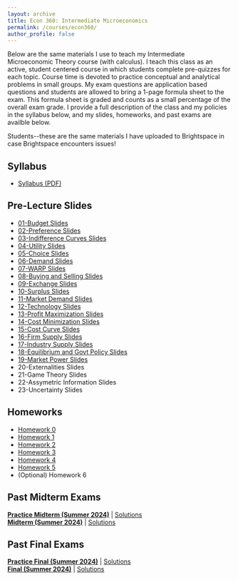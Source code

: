 ```yaml
---
layout: archive
title: Econ 360: Intermediate Microeconomics
permalink: /courses/econ360/
author_profile: false
---
```


Below are the same materials I use to teach my Intermediate Microeconomic Theory course (with calculus). 
I teach this class as an active, student centered course in which students complete pre-quizzes for each topic. Course time is devoted to practice conceptual and analytical problems in small groups. My exam questions are application based questions and students are allowed to bring a 1-page formula sheet to the exam. This formula sheet is graded and counts as a small percentage of the overall exam grade. I provide a full description of the class and my policies in the syllabus below, and my slides, homeworks, and past exams are availble below.

Students--these are the same materials I have uploaded to Brightspace in case Brightspace encounters issues!

## Syllabus
- <a href="/files/econ-360/Tatro Syllabus Summer 25.pdf" target="_blank" rel="noopener">Syllabus (PDF)</a>

## Pre-Lecture Slides
- <a href="/files/econ-360/slides/01- Budget.pdf" target="_blank" rel="noopener">01-Budget Slides</a>
- <a href="/files/econ-360/slides/02 - Preferences.pdf" target="_blank" rel="noopener">02-Preference Slides</a>
- <a href="/files/econ-360/slides/03 - Indifference Curves.pdf" target="_blank" rel="noopener">03-Indifference Curves Slides</a>
- <a href="/files/econ-360/slides/04- Utility.pdf" target="_blank" rel="noopener">04-Utility Slides</a>
- <a href="/files/econ-360/slides/05 - Choice.pdf" target="_blank" rel="noopener">05-Choice Slides</a>
- <a href="/files/econ-360/slides/06 - Demand.pdf" target="_blank" rel="noopener">06-Demand Slides</a>
- <a href="/files/econ-360/slides/07 - WARP.pdf" target="_blank" rel="noopener">07-WARP Slides</a>
- <a href="/files/econ-360/slides/08 - Buying and Selling.pdf" target="_blank" rel="noopener">08-Buying and Selling Slides</a>
- <a href="/files/econ-360/slides/09 - Exchange.pdf" target="_blank" rel="noopener">09-Exchange Slides</a>
- <a href="/files/econ-360/slides/10 - Surplus.pdf" target="_blank" rel="noopener">10-Surplus Slides</a>
- <a href="/files/econ-360/slides/11 - Market Demand.pdf" target="_blank" rel="noopener">11-Market Demand Slides</a>
- <a href="/files/econ-360/slides/12 - Technology.pdf" target="_blank" rel="noopener">12-Technology Slides</a>
- <a href="/files/econ-360/slides/13 - Profit Maximization.pdf" target="_blank" rel="noopener">13-Profit Maximization Slides</a>
- <a href="/files/econ-360/slides/14 - Cost Minimization.pdf" target="_blank" rel="noopener">14-Cost Minimization Slides</a>
- <a href="/files/econ-360/slides/15 - Cost Curves.pdf" target="_blank" rel="noopener">15-Cost Curve Slides</a>
- <a href="/files/econ-360/slides/16 - Firm Supply.pdf" target="_blank" rel="noopener">16-Firm Supply Slides</a>
- <a href="/files/econ-360/slides/17 - Industry Supply.pdf" target="_blank" rel="noopener">17-Industry Supply Slides</a>
- <a href="/files/econ-360/slides/18 - Equilibrium and Government Policies.pdf" target="_blank" rel="noopener">18-Equilibrium and Govt Policy Slides</a>
- <a href="/files/econ-360/slides/19 - Market Power.pdf" target="_blank" rel="noopener">19-Market Power Slides</a>
- 20-Externalities Slides
- 21-Game Theory Slides
- 22-Assymetric Information Slides
- 23-Uncertainty Slides

## Homeworks
- <a href="/files/econ-360/homeworks/HW0.pdf" target="_blank" rel="noopener">Homework 0</a>
- <a href="/files/econ-360/homeworks/HW1.pdf" target="_blank" rel="noopener">Homework 1</a>
- <a href="/files/econ-360/homeworks/HW2.pdf" target="_blank" rel="noopener">Homework 2</a>
- <a href="/files/econ-360/homeworks/HW3.pdf" target="_blank" rel="noopener">Homework 3</a>
- <a href="/files/econ-360/homeworks/HW4.pdf" target="_blank" rel="noopener">Homework 4</a>
- <a href="/files/econ-360/homeworks/HW5.pdf" target="_blank" rel="noopener">Homework 5</a>
- (Optional) Homework 6

## Past Midterm Exams
<a href="link-to-midterm.pdf" target="_blank" rel="noopener"><strong>Practice Midterm (Summer 2024)</strong></a> | <a href="link-to-solutions.pdf">Solutions</a> <br>
<a href="link-to-midterm.pdf" target="_blank" rel="noopener"><strong>Midterm (Summer 2024)</strong></a> | <a href="link-to-solutions.pdf">Solutions</a>


## Past Final Exams
<a href="link-to-midterm.pdf" target="_blank" rel="noopener"><strong>Practice Final (Summer 2024)</strong></a> | <a href="link-to-solutions.pdf" target="_blank" rel="noopener">Solutions</a> <br>
<a href="link-to-midterm.pdf" target="_blank" rel="noopener"><strong>Final (Summer 2024)</strong></a> | <a href="link-to-solutions.pdf" target="_blank" rel="noopener">Solutions</a>